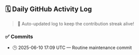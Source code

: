 ## 🗓️ Daily GitHub Activity Log

> 🤖 Auto-updated log to keep the contribution streak alive!

### ✅ Commits

- 🕒 2025-06-10 17:09 UTC — Routine maintenance commit

